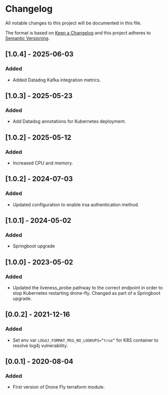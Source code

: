 # Changelog
All notable changes to this project will be documented in this file.

The format is based on [Keep a Changelog](http://keepachangelog.com/en/1.0.0/) and this project adheres to [Semantic Versioning](http://semver.org/spec/v2.0.0.html).

## [1.0.4] - 2025-06-03
### Added
- Added Datadog Kafka integration metrics.

## [1.0.3] - 2025-05-23
### Added
- Add Datadog annotations for Kubernetes deployment.

## [1.0.2] - 2025-05-12
### Added
- Increased CPU and memory.

## [1.0.2] - 2024-07-03
### Added
- Updated configuration to enable irsa authentication method.

## [1.0.1] - 2024-05-02
### Added
- Springboot upgrade

## [1.0.0] - 2023-05-02
### Added
- Updated the liveness_probe pathway to the correct endpoint in order to stop Kubernetes restarting drone-fly. Changed as part of a Springboot upgrade.

## [0.0.2] - 2021-12-16
### Added
- Set env var `LOG4J_FORMAT_MSG_NO_LOOKUPS=”true”` for K8S container to resolve log4j vulnerability.

## [0.0.1] - 2020-08-04
### Added
- First version of Drone Fly terraform module.
